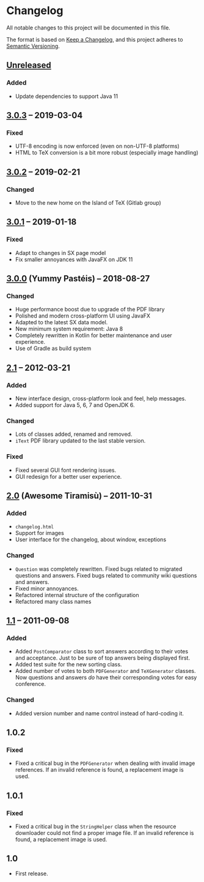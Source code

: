 # Changelog

All notable changes to this project will be documented in this file.

The format is based on [Keep a Changelog](https://keepachangelog.com/en/1.0.0/),
and this project adheres to [Semantic Versioning](https://semver.org/spec/v2.0.0.html).

## [Unreleased]

### Added

* Update dependencies to support Java 11

## [3.0.3] – 2019-03-04

### Fixed

* UTF-8 encoding is now enforced (even on non-UTF-8 platforms)
* HTML to TeX conversion is a bit more robust (especially image handling)

## [3.0.2] – 2019-02-21

### Changed

* Move to the new home on the Island of TeX (Gitlab group)

## [3.0.1] – 2019-01-18

### Fixed

* Adapt to changes in SX page model
* Fix smaller annoyances with JavaFX on JDK 11

## [3.0.0] (Yummy Pastéis) – 2018-08-27

### Changed

* Huge performance boost due to upgrade of the PDF library
* Polished and modern cross-platform UI using JavaFX
* Adapted to the latest SX data model.
* New minimum system requirement: Java 8
* Completely rewritten in Kotlin for better maintenance and user experience.
* Use of Gradle as build system

## [2.1] – 2012-03-21

### Added

* New interface design, cross-platform look and feel, help messages.
* Added support for Java 5, 6, 7 and OpenJDK 6.

### Changed

* Lots of classes added, renamed and removed.
* `iText` PDF library updated to the last stable version.

### Fixed

* Fixed several GUI font rendering issues.
* GUI redesign for a better user experience.

## [2.0] (Awesome Tiramisù) – 2011-10-31

### Added

* `changelog.html`
* Support for images
* User interface for the changelog, about window, exceptions

### Changed

* `Question` was completely rewritten. Fixed bugs related to migrated questions and answers. Fixed bugs related to community wiki questions and answers.
* Fixed minor annoyances.
* Refactored internal structure of the configuration
* Refactored many class names

## [1.1] – 2011-09-08

### Added

* Added `PostComparator` class to sort answers according to their votes and acceptance. Just to be sure of top answers being displayed first.
* Added test suite for the new sorting class.
* Added number of votes to both `PDFGenerator` and `TeXGenerator` classes. Now questions and answers *do* have their corresponding votes for easy conference.

### Changed

* Added version number and name control instead of hard-coding it.

## 1.0.2

### Fixed

* Fixed a critical bug in the `PDFGenerator` when dealing with invalid image references. If an invalid reference is found, a replacement image is used.

## 1.0.1

### Fixed

* Fixed a critical bug in the `StringHelper` class when the resource downloader could not find a proper image file. If an invalid reference is found, a replacement image is used.

## 1.0

* First release.

[Unreleased]: https://gitlab.com/islandoftex/texprinter/compare/v3.0.3...master
[3.0.3]: https://gitlab.com/islandoftex/texprinter/compare/v3.0.2...v3.0.3
[3.0.2]: https://gitlab.com/islandoftex/texprinter/compare/v3.0.1...v3.0.2
[3.0.1]: https://gitlab.com/islandoftex/texprinter/compare/v3.0.0...v3.0.1
[3.0.0]: https://gitlab.com/islandoftex/texprinter/compare/v2.1...v3.0.0
[2.1]: https://gitlab.com/islandoftex/texprinter/compare/v2.0...v2.1
[2.0]: https://gitlab.com/islandoftex/texprinter/compare/v1.1...v2.0
[1.1]: https://gitlab.com/islandoftex/texprinter/commits/v1.1
